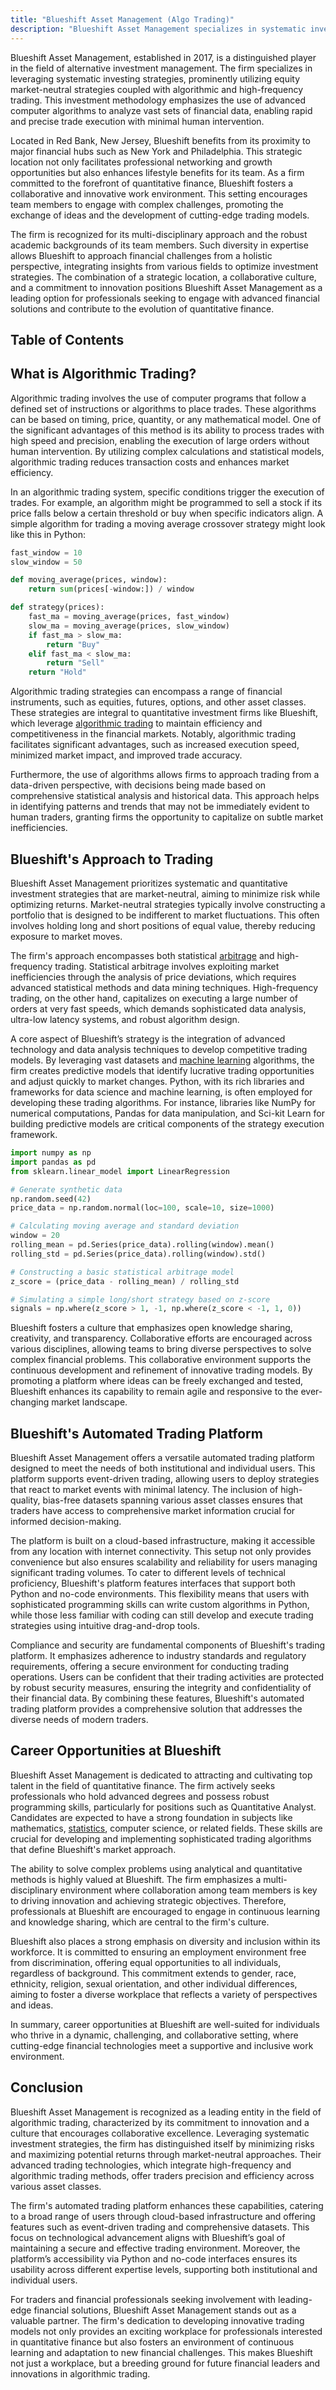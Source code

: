 ```yaml
---
title: "Blueshift Asset Management (Algo Trading)"
description: "Blueshift Asset Management specializes in systematic investing with a focus on algorithmic trading strategies that enhance market efficiency and investment returns."
---
```






Blueshift Asset Management, established in 2017, is a distinguished player in the field of alternative investment management. The firm specializes in leveraging systematic investing strategies, prominently utilizing equity market-neutral strategies coupled with algorithmic and high-frequency trading. This investment methodology emphasizes the use of advanced computer algorithms to analyze vast sets of financial data, enabling rapid and precise trade execution with minimal human intervention. 

Located in Red Bank, New Jersey, Blueshift benefits from its proximity to major financial hubs such as New York and Philadelphia. This strategic location not only facilitates professional networking and growth opportunities but also enhances lifestyle benefits for its team. As a firm committed to the forefront of quantitative finance, Blueshift fosters a collaborative and innovative work environment. This setting encourages team members to engage with complex challenges, promoting the exchange of ideas and the development of cutting-edge trading models.

The firm is recognized for its multi-disciplinary approach and the robust academic backgrounds of its team members. Such diversity in expertise allows Blueshift to approach financial challenges from a holistic perspective, integrating insights from various fields to optimize investment strategies. The combination of a strategic location, a collaborative culture, and a commitment to innovation positions Blueshift Asset Management as a leading option for professionals seeking to engage with advanced financial solutions and contribute to the evolution of quantitative finance.


## Table of Contents

## What is Algorithmic Trading?

Algorithmic trading involves the use of computer programs that follow a defined set of instructions or algorithms to place trades. These algorithms can be based on timing, price, quantity, or any mathematical model. One of the significant advantages of this method is its ability to process trades with high speed and precision, enabling the execution of large orders without human intervention. By utilizing complex calculations and statistical models, algorithmic trading reduces transaction costs and enhances market efficiency.

In an algorithmic trading system, specific conditions trigger the execution of trades. For example, an algorithm might be programmed to sell a stock if its price falls below a certain threshold or buy when specific indicators align. A simple algorithm for trading a moving average crossover strategy might look like this in Python:

```python
fast_window = 10
slow_window = 50

def moving_average(prices, window):
    return sum(prices[-window:]) / window

def strategy(prices):
    fast_ma = moving_average(prices, fast_window)
    slow_ma = moving_average(prices, slow_window)
    if fast_ma > slow_ma:
        return "Buy"
    elif fast_ma < slow_ma:
        return "Sell"
    return "Hold"
```

Algorithmic trading strategies can encompass a range of financial instruments, such as equities, futures, options, and other asset classes. These strategies are integral to quantitative investment firms like Blueshift, which leverage [algorithmic trading](/wiki/algorithmic-trading) to maintain efficiency and competitiveness in the financial markets. Notably, algorithmic trading facilitates significant advantages, such as increased execution speed, minimized market impact, and improved trade accuracy.

Furthermore, the use of algorithms allows firms to approach trading from a data-driven perspective, with decisions being made based on comprehensive statistical analysis and historical data. This approach helps in identifying patterns and trends that may not be immediately evident to human traders, granting firms the opportunity to capitalize on subtle market inefficiencies.


## Blueshift's Approach to Trading

Blueshift Asset Management prioritizes systematic and quantitative investment strategies that are market-neutral, aiming to minimize risk while optimizing returns. Market-neutral strategies typically involve constructing a portfolio that is designed to be indifferent to market fluctuations. This often involves holding long and short positions of equal value, thereby reducing exposure to market moves.

The firm's approach encompasses both statistical [arbitrage](/wiki/arbitrage) and high-frequency trading. Statistical arbitrage involves exploiting market inefficiencies through the analysis of price deviations, which requires advanced statistical methods and data mining techniques. High-frequency trading, on the other hand, capitalizes on executing a large number of orders at very fast speeds, which demands sophisticated data analysis, ultra-low latency systems, and robust algorithm design.

A core aspect of Blueshift’s strategy is the integration of advanced technology and data analysis techniques to develop competitive trading models. By leveraging vast datasets and [machine learning](/wiki/machine-learning) algorithms, the firm creates predictive models that identify lucrative trading opportunities and adjust quickly to market changes. Python, with its rich libraries and frameworks for data science and machine learning, is often employed for developing these trading algorithms. For instance, libraries like NumPy for numerical computations, Pandas for data manipulation, and Sci-kit Learn for building predictive models are critical components of the strategy execution framework.

```python
import numpy as np
import pandas as pd
from sklearn.linear_model import LinearRegression

# Generate synthetic data
np.random.seed(42)
price_data = np.random.normal(loc=100, scale=10, size=1000)

# Calculating moving average and standard deviation
window = 20
rolling_mean = pd.Series(price_data).rolling(window).mean()
rolling_std = pd.Series(price_data).rolling(window).std()

# Constructing a basic statistical arbitrage model
z_score = (price_data - rolling_mean) / rolling_std

# Simulating a simple long/short strategy based on z-score
signals = np.where(z_score > 1, -1, np.where(z_score < -1, 1, 0))
```

Blueshift fosters a culture that emphasizes open knowledge sharing, creativity, and transparency. Collaborative efforts are encouraged across various disciplines, allowing teams to bring diverse perspectives to solve complex financial problems. This collaborative environment supports the continuous development and refinement of innovative trading models. By promoting a platform where ideas can be freely exchanged and tested, Blueshift enhances its capability to remain agile and responsive to the ever-changing market landscape.


## Blueshift's Automated Trading Platform

Blueshift Asset Management offers a versatile automated trading platform designed to meet the needs of both institutional and individual users. This platform supports event-driven trading, allowing users to deploy strategies that react to market events with minimal latency. The inclusion of high-quality, bias-free datasets spanning various asset classes ensures that traders have access to comprehensive market information crucial for informed decision-making.

The platform is built on a cloud-based infrastructure, making it accessible from any location with internet connectivity. This setup not only provides convenience but also ensures scalability and reliability for users managing significant trading volumes. To cater to different levels of technical proficiency, Blueshift's platform features interfaces that support both Python and no-code environments. This flexibility means that users with sophisticated programming skills can write custom algorithms in Python, while those less familiar with coding can still develop and execute trading strategies using intuitive drag-and-drop tools.

Compliance and security are fundamental components of Blueshift's trading platform. It emphasizes adherence to industry standards and regulatory requirements, offering a secure environment for conducting trading operations. Users can be confident that their trading activities are protected by robust security measures, ensuring the integrity and confidentiality of their financial data. By combining these features, Blueshift's automated trading platform provides a comprehensive solution that addresses the diverse needs of modern traders.


## Career Opportunities at Blueshift

Blueshift Asset Management is dedicated to attracting and cultivating top talent in the field of quantitative finance. The firm actively seeks professionals who hold advanced degrees and possess robust programming skills, particularly for positions such as Quantitative Analyst. Candidates are expected to have a strong foundation in subjects like mathematics, [statistics](/wiki/bayesian-statistics), computer science, or related fields. These skills are crucial for developing and implementing sophisticated trading algorithms that define Blueshift's market approach.

The ability to solve complex problems using analytical and quantitative methods is highly valued at Blueshift. The firm emphasizes a multi-disciplinary environment where collaboration among team members is key to driving innovation and achieving strategic objectives. Therefore, professionals at Blueshift are encouraged to engage in continuous learning and knowledge sharing, which are central to the firm's culture.

Blueshift also places a strong emphasis on diversity and inclusion within its workforce. It is committed to ensuring an employment environment free from discrimination, offering equal opportunities to all individuals, regardless of background. This commitment extends to gender, race, ethnicity, religion, sexual orientation, and other individual differences, aiming to foster a diverse workplace that reflects a variety of perspectives and ideas.

In summary, career opportunities at Blueshift are well-suited for individuals who thrive in a dynamic, challenging, and collaborative setting, where cutting-edge financial technologies meet a supportive and inclusive work environment.


## Conclusion

Blueshift Asset Management is recognized as a leading entity in the field of algorithmic trading, characterized by its commitment to innovation and a culture that encourages collaborative excellence. Leveraging systematic investment strategies, the firm has distinguished itself by minimizing risks and maximizing potential returns through market-neutral approaches. Their advanced trading technologies, which integrate high-frequency and algorithmic trading methods, offer traders precision and efficiency across various asset classes.

The firm's automated trading platform enhances these capabilities, catering to a broad range of users through cloud-based infrastructure and offering features such as event-driven trading and comprehensive datasets. This focus on technological advancement aligns with Blueshift’s goal of maintaining a secure and effective trading environment. Moreover, the platform’s accessibility via Python and no-code interfaces ensures its usability across different expertise levels, supporting both institutional and individual users.

For traders and financial professionals seeking involvement with leading-edge financial solutions, Blueshift Asset Management stands out as a valuable partner. The firm's dedication to developing innovative trading models not only provides an exciting workplace for professionals interested in quantitative finance but also fosters an environment of continuous learning and adaptation to new financial challenges. This makes Blueshift not just a workplace, but a breeding ground for future financial leaders and innovations in algorithmic trading.


